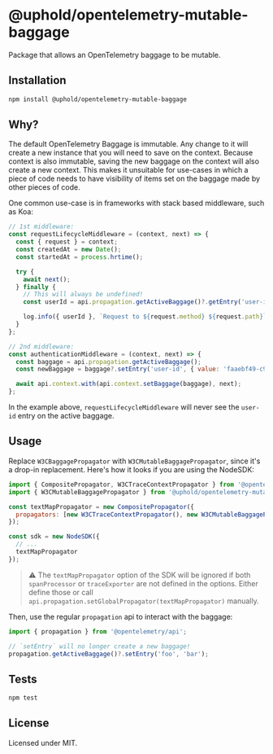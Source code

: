 # @uphold/opentelemetry-mutable-baggage

Package that allows an OpenTelemetry baggage to be mutable.

## Installation

```sh
npm install @uphold/opentelemetry-mutable-baggage
```

## Why?

The default OpenTelemetry Baggage is immutable. Any change to it will create a new instance that you will need to save on the context. Because context is also immutable, saving the new baggage on the context will also create a new context. This makes it unsuitable for use-cases in which a piece of code needs to have visibility of items set on the baggage made by other pieces of code.

One common use-case is in frameworks with stack based middleware, such as Koa:

```js
// 1st middleware:
const requestLifecycleMiddleware = (context, next) => {
  const { request } = context;
  const createdAt = new Date();
  const startedAt = process.hrtime();

  try {
    await next();
  } finally {
    // This will always be undefined!
    const userId = api.propagation.getActiveBaggage()?.getEntry('user-id');

    log.info({ userId }, `Request to ${request.method} ${request.path}`);
  }
};

// 2nd middleware:
const authenticationMiddleware = (context, next) => {
  const baggage = api.propagation.getActiveBaggage();
  const newBaggage = baggage?.setEntry('user-id', { value: 'faaebf49-c915-43ae-84fc-96c1711d2394' });

  await api.context.with(api.context.setBaggage(baggage), next);
};
```

In the example above, `requestLifecycleMiddleware` will never see the `user-id` entry on the active baggage.

## Usage

Replace `W3CBaggagePropagator` with `W3CMutableBaggagePropagator`, since it's a drop-in replacement. Here's how it looks if you are using the NodeSDK:

```js
import { CompositePropagator, W3CTraceContextPropagator } from '@opentelemetry/core';
import { W3CMutableBaggagePropagator } from '@uphold/opentelemetry-mutable-baggage';

const textMapPropagator = new CompositePropagator({
  propagators: [new W3CTraceContextPropagator(), new W3CMutableBaggagePropagator()]
});

const sdk = new NodeSDK({
  // ...
  textMapPropagator
});
```

> ⚠️ The `textMapPropagator` option of the SDK will be ignored if both `spanProcessor` or `traceExporter` are not defined in the options. Either define those or call `api.propagation.setGlobalPropagator(textMapPropagator)` manually.

Then, use the regular `propagation` api to interact with the baggage:

```js
import { propagation } from '@opentelemetry/api';

// `setEntry` will no longer create a new baggage!
propagation.getActiveBaggage()?.setEntry('foo', 'bar');
```

## Tests

```sh
npm test
```

## License

Licensed under MIT.
